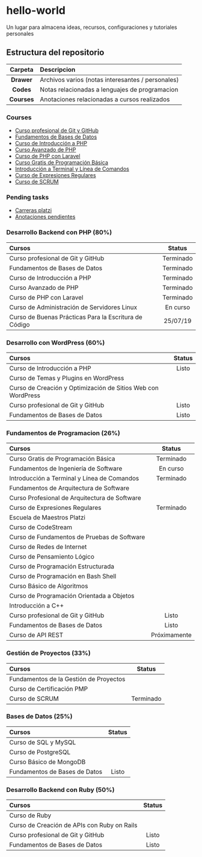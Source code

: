 # hello-world
Un lugar para almacena ideas, recursos, configuraciones y tutoriales personales

## Estructura del repositorio

|Carpeta|Descripcion|
|:-:|:-|
|**Drawer**|Archivos varios (notas interesantes / personales)|
|**Codes** |Notas relacionadas a lenguajes de programacion|
|**Courses**|Anotaciones relacionadas a cursos realizados|

### Courses

- [Curso profesional de Git y GitHub](./courses/git_01_github/)
- [Fundamentos de Bases de Datos]()
- [Curso de Introducción a PHP]()
- [Curso Avanzado de PHP]()
- [Curso de PHP con Laravel](./courses/php_03_laravel/)
- [Curso Gratis de Programación Básica]()
- [Introducción a Terminal y Línea de Comandos]()
- [Curso de Expresiones Regulares]()
- [Curso de SCRUM]()

### Pending tasks

- [Carreras platzi](./courses/carreras.md)
- [Anotaciones pendientes](./courses/anotaciones_pendientes.md)

### Desarrollo Backend con PHP (80%)

|Cursos|Status|
|:-|:-:|
|Curso profesional de Git y GitHub|Terminado|
|Fundamentos de Bases de Datos|Terminado|
|Curso de Introducción a PHP|Terminado|
|Curso Avanzado de PHP|Terminado|
|Curso de PHP con Laravel|Terminado|
|Curso de Administración de Servidores Linux  |En curso|
|Curso de Buenas Prácticas Para la Escritura de Código|25/07/19|

### Desarrollo con WordPress (60%)

|Cursos|Status|
|:-|:-:|
|Curso de Introducción a PHP|Listo|
|Curso de Temas y Plugins en WordPress||
|Curso de Creación y Optimización de Sitios Web con WordPress||
|Curso profesional de Git y GitHub|Listo|
|Fundamentos de Bases de Datos|Listo|

### Fundamentos de Programacion (26%)

|Cursos|Status|
|:-|:-:|
|Curso Gratis de Programación Básica|Terminado|
|Fundamentos de Ingeniería de Software|En curso|
|Introducción a Terminal y Línea de Comandos|Terminado|
|Fundamentos de Arquitectura de Software||
|Curso Profesional de Arquitectura de Software||
|Curso de Expresiones Regulares|Terminado|
|Escuela de Maestros Platzi||
|Curso de CodeStream||
|Curso de Fundamentos de Pruebas de Software||
|Curso de Redes de Internet||
|Curso de Pensamiento Lógico||
|Curso de Programación Estructurada||
|Curso de Programación en Bash Shell||
|Curso Básico de Algoritmos||
|Curso de Programación Orientada a Objetos||
|Introducción a C++||
|Curso profesional de Git y GitHub|Listo|
|Fundamentos de Bases de Datos|Listo|
|Curso de API REST|Próximamente|

### Gestión de Proyectos (33%)

|Cursos|Status|
|:-|:-:|
|Fundamentos de la Gestión de Proyectos||
|Curso de Certificación PMP||
|Curso de SCRUM|Terminado|

### Bases de Datos (25%)

|Cursos|Status|
|:-|:-:|
|Curso de SQL y MySQL||
|Curso de PostgreSQL||
|Curso Básico de MongoDB||
|Fundamentos de Bases de Datos|Listo|

### Desarrollo Backend con Ruby (50%)

|Cursos|Status|
|:-|:-:|
|Curso de Ruby||
|Curso de Creación de APIs con Ruby on Rails||
|Curso profesional de Git y GitHub|Listo|
|Fundamentos de Bases de Datos|Listo|

